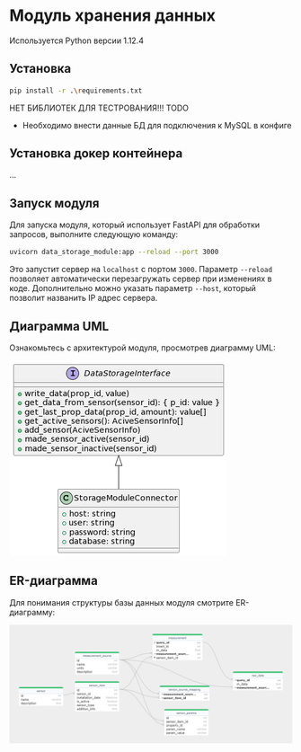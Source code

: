 # Модуль хранения данных

Используется Python версии 1.12.4

## Установка

```bash
pip install -r .\requirements.txt
```

НЕТ БИБЛИОТЕК ДЛЯ ТЕСТРОВАНИЯ!!! TODO

- Необходимо внести данные БД для подключения к MySQL в конфиге

## Установка докер контейнера

...

## Запуск модуля
Для запуска модуля, который использует FastAPI для обработки запросов, выполните следующую команду:

```bash
uvicorn data_storage_module:app --reload --port 3000
```

Это запустит сервер на `localhost` с портом `3000`. Параметр `--reload` позволяет автоматически перезагружать сервер при изменениях в коде. Дополнительно можно указать параметр `--host`, который позволит названить IP адрес сервера.

## Диаграмма UML
Ознакомьтесь с архитектурой модуля, просмотрев диаграмму UML:

![UML Диаграмма модуля хранения](docs/uml_storage_module.png)

## ER-диаграмма
Для понимания структуры базы данных модуля смотрите ER-диаграмму:

![ER Диаграмма](docs/ER_diagram.png)
